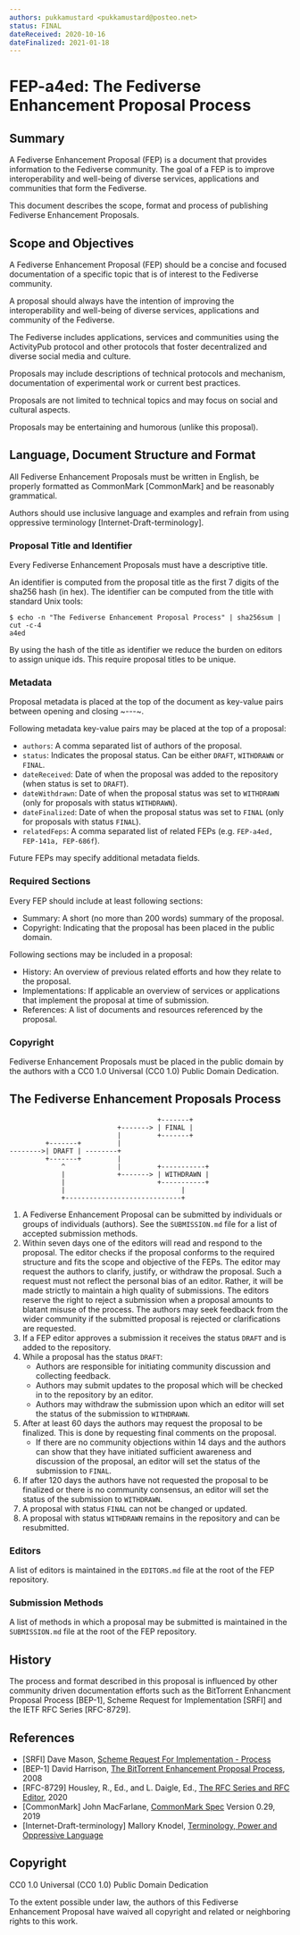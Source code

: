 ```yaml
---
authors: pukkamustard <pukkamustard@posteo.net>
status: FINAL
dateReceived: 2020-10-16
dateFinalized: 2021-01-18
---
```

# FEP-a4ed: The Fediverse Enhancement Proposal Process


## Summary

A Fediverse Enhancement Proposal (FEP) is a document that provides information to the Fediverse community. The goal of a FEP is to improve interoperability and well-being of diverse services, applications and communities that form the Fediverse.

This document describes the scope, format and process of publishing Fediverse Enhancement Proposals.


## Scope and Objectives

A Fediverse Enhancement Proposal (FEP) should be a concise and focused documentation of a specific topic that is of interest to the Fediverse community.

A proposal should always have the intention of improving the interoperability and well-being of diverse services, applications and community of the Fediverse.

The Fediverse includes applications, services and communities using the ActivityPub protocol and other protocols that foster decentralized and diverse social media and culture.

Proposals may include descriptions of technical protocols and mechanism, documentation of experimental work or current best practices.

Proposals are not limited to technical topics and may focus on social and cultural aspects.

Proposals may be entertaining and humorous (unlike this proposal).


## Language, Document Structure and Format

All Fediverse Enhancement Proposals must be written in English, be properly formatted as CommonMark [CommonMark] and be reasonably grammatical.

Authors should use inclusive language and examples and refrain from using oppressive terminology [Internet-Draft-terminology].

### Proposal Title and Identifier

Every Fediverse Enhancement Proposals must have a descriptive title.

An identifier is computed from the proposal title as the first 7 digits of the sha256 hash (in hex). The identifier can be computed from the title with standard Unix tools:

```
$ echo -n "The Fediverse Enhancement Proposal Process" | sha256sum | cut -c-4
a4ed
```

By using the hash of the title as identifier we reduce the burden on editors to assign unique ids. This require proposal titles to be unique.

### Metadata

Proposal metadata is placed at the top of the document as key-value pairs between opening and closing ~---~.

Following metadata key-value pairs may be placed at the top of a proposal:

- `authors`: A comma separated list of authors of the proposal.
- `status`: Indicates the proposal status. Can be either `DRAFT`, `WITHDRAWN` or `FINAL`.
- `dateReceived`: Date of when the proposal was added to the repository (when status is set to `DRAFT`).
- `dateWithdrawn`: Date of when the proposal status was set to `WITHDRAWN` (only for proposals with status `WITHDRAWN`).
- `dateFinalized`: Date of when the proposal status was set to `FINAL` (only for proposals with status `FINAL`).
- `relatedFeps`: A comma separated list of related FEPs (e.g. `FEP-a4ed, FEP-141a, FEP-686f`).

Future FEPs may specify additional metadata fields.

### Required Sections

Every FEP should include at least following sections:

- Summary: A short (no more than 200 words) summary of the proposal.
- Copyright: Indicating that the proposal has been placed in the public domain.

Following sections may be included in a proposal:

- History: An overview of previous related efforts and how they relate to the proposal.
- Implementations: If applicable an overview of services or applications that implement the proposal at time of submission.
- References: A list of documents and resources referenced by the proposal.

### Copyright

Fediverse Enhancement Proposals must be placed in the public domain by the authors with a CC0 1.0 Universal (CC0 1.0) Public Domain Dedication.


## The Fediverse Enhancement Proposals Process

```
                                     +-------+
                           +-------> | FINAL | 
                           |         +-------+
         +-------+         |
-------->| DRAFT | --------+
         +-------+         |
             ^             |         +-----------+
             |             +-------> | WITHDRAWN |
             |                       +-----------+
             |                             |
             +-----------------------------+
```

1. A Fediverse Enhancement Proposal can be submitted by individuals or groups of individuals (authors). See the `SUBMISSION.md` file for a list of accepted submission methods.
2. Within seven days one of the editors will read and respond to the proposal. The editor checks if the proposal conforms to the required structure and fits the scope and objective of the FEPs. The editor may request the authors to clarify, justify, or withdraw the proposal. Such a request must not reflect the personal bias of an editor. Rather, it will be made strictly to maintain a high quality of submissions. The editors reserve the right to reject a submission when a proposal amounts to blatant misuse of the process. The authors may seek feedback from the wider community if the submitted proposal is rejected or clarifications are requested.
3. If a FEP editor approves a submission it receives the status `DRAFT` and is added to the repository.
4. While a proposal has the status `DRAFT`:
   - Authors are responsible for initiating community discussion and collecting feedback.
   - Authors may submit updates to the proposal which will be checked in to the repository by an editor.
   - Authors may withdraw the submission upon which an editor will set the status of the submission to `WITHDRAWN`.
5. After at least 60 days the authors may request the proposal to be finalized. This is done by requesting final comments on the proposal.
   - If there are no community objections within 14 days and the authors can show that they have initiated sufficient awareness and discussion of the proposal, an editor will set the status of the submission to `FINAL`.
6. If after 120 days the authors have not requested the proposal to be finalized or there is no community consensus, an editor will set the status of the submission to `WITHDRAWN`.
7. A proposal with status `FINAL` can not be changed or updated.
8. A proposal with status `WITHDRAWN` remains in the repository and can be resubmitted.

### Editors

A list of editors is maintained in the `EDITORS.md` file at the root of the FEP repository.

### Submission Methods

A list of methods in which a proposal may be submitted is maintained in the `SUBMISSION.md` file at the root of the FEP repository.

## History

The process and format described in this proposal is influenced by other community driven documentation efforts such as the BitTorrent Enhancment Proposal Process [BEP-1], Scheme Request for Implementation [SRFI] and the IETF RFC Series [RFC-8729].


## References

- [SRFI] Dave Mason, [Scheme Request For Implementation - Process](https://srfi.schemers.org/srfi-process.html)
- [BEP-1] David Harrison, [The BitTorrent Enhancement Proposal Process](http://bittorrent.org/beps/bep_0001.html), 2008
- [RFC-8729] Housley, R., Ed., and L. Daigle, Ed., [The RFC Series and RFC Editor](https://www.rfc-editor.org/info/rfc8729), 2020
- [CommonMark] John MacFarlane, [CommonMark Spec](https://spec.commonmark.org/0.29/) Version 0.29, 2019
- [Internet-Draft-terminology] Mallory Knodel, [Terminology, Power and Oppressive Language](https://tools.ietf.org/html/draft-knodel-terminology)


## Copyright

CC0 1.0 Universal (CC0 1.0) Public Domain Dedication 

To the extent possible under law, the authors of this Fediverse Enhancement Proposal have waived all copyright and related or neighboring rights to this work.
